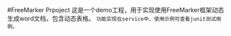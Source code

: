 #FreeMarker Prpoject
这是一个demo工程，用于实现使用FreeMarker框架动态生成word文档，包含动态表格。
`功能实现在service中，使用示例可查看junit测试用例。`